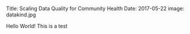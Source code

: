 Title: Scaling Data Quality for Community Health
Date: 2017-05-22
image: datakind.jpg

Hello World! This is a test
